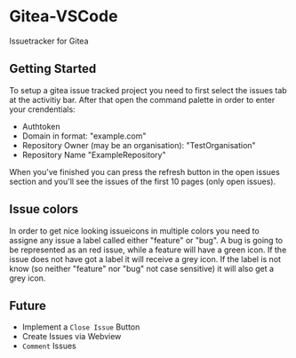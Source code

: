 # Gitea-VSCode

Issuetracker for Gitea

## Getting Started

To setup a gitea issue tracked project you need to first select the issues tab at the activitiy bar. After that open the command palette in order to enter your crendentials:
- Authtoken
- Domain in format: "example.com"
- Repository Owner (may be an organisation): "TestOrganisation"
- Repository Name "ExampleRepository"

When you've finished you can press the refresh button in the open issues section and you'll see the issues of the first 10 pages (only open issues).

## Issue colors
In order to get nice looking issueicons in multiple colors you need to assigne any issue a label called either "feature" or "bug". A bug is going to be represented as an red issue, while a feature will have a green icon. If the issue does not have got a label it will receive a grey icon. If the label is not know (so neither "feature" nor "bug" not case sensitive) it will also get a grey icon.

## Future
- Implement a `Close Issue` Button
- Create Issues via Webview
- `Comment` Issues